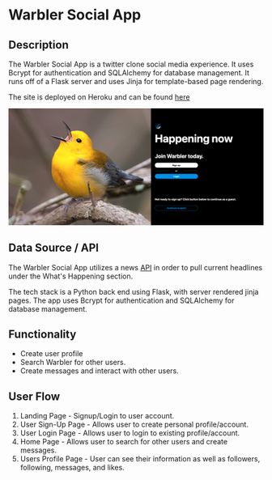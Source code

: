 # Warbler Social App

## Description

The Warbler Social App is a twitter clone social media experience. It uses Bcrypt for authentication and SQLAlchemy for database management. It runs off of a Flask server and uses Jinja for template-based page rendering.

The site is deployed on Heroku and can be found [here](https://warbler-social-app.herokuapp.com/)

![Homepage Image](static/images/warbler-cover.png)

## Data Source / API

The Warbler Social App utilizes a news [API](https://newsapi.org/) in order to pull current headlines under the What's Happening section.

The tech stack is a Python back end using Flask, with server rendered jinja pages. The app uses Bcrypt for authentication and SQLAlchemy for database management.

## Functionality

- Create user profile
- Search Warbler for other users.
- Create messages and interact with other users.

## User Flow

1. Landing Page - Signup/Login to user account.
2. User Sign-Up Page - Allows user to create personal profile/account.
3. User Login Page - Allows user to login to existing profile/account.
4. Home Page - Allows user to search for other users and create messages.
5. Users Profile Page - User can see their information as well as followers, following, messages, and likes.
